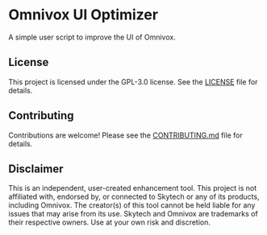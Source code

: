 # Omnivox UI Optimizer

A simple user script to improve the UI of Omnivox.

## License

This project is licensed under the GPL-3.0 license. See the [LICENSE](LICENSE) file for details.

## Contributing

Contributions are welcome! Please see the [CONTRIBUTING.md](CONTRIBUTING.md) file for details.

## Disclaimer

This is an independent, user-created enhancement tool. This project is not affiliated with, endorsed by, or connected to Skytech or any of its products, including Omnivox. The creator(s) of this tool cannot be held liable for any issues that may arise from its use. Skytech and Omnivox are trademarks of their respective owners. Use at your own risk and discretion.